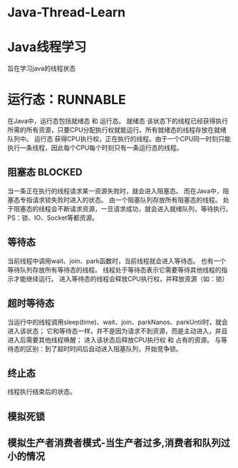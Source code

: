 # Java-Thread-Learn
# Java线程学习
旨在学习java的线程状态 

# 运行态：RUNNABLE
在Java中，运行态包括就绪态 和 运行态。
就绪态  该状态下的线程已经获得执行所需的所有资源，只要CPU分配执行权就能运行。所有就绪态的线程存放在就绪队列中。
运行态  获得CPU执行权，正在执行的线程。由于一个CPU同一时刻只能执行一条线程，因此每个CPU每个时刻只有一条运行态的线程。
## 阻塞态 BLOCKED
当一条正在执行的线程请求某一资源失败时，就会进入阻塞态。
而在Java中，阻塞态专指请求锁失败时进入的状态。
由一个阻塞队列存放所有阻塞态的线程。
处于阻塞态的线程会不断请求资源，一旦请求成功，就会进入就绪队列，等待执行。
PS：锁、IO、Socket等都资源。
## 等待态
当前线程中调用wait、join、park函数时，当前线程就会进入等待态。
也有一个等待队列存放所有等待态的线程。
线程处于等待态表示它需要等待其他线程的指示才能继续运行。
进入等待态的线程会释放CPU执行权，并释放资源（如：锁）
## 超时等待态
当运行中的线程调用sleep(time)、wait、join、parkNanos、parkUntil时，就会进入该状态；
它和等待态一样，并不是因为请求不到资源，而是主动进入，并且进入后需要其他线程唤醒；
进入该状态后释放CPU执行权 和 占有的资源。
与等待态的区别：到了超时时间后自动进入阻塞队列，开始竞争锁。
## 终止态
线程执行结束后的状态。

## 模拟死锁

## 模拟生产者消费者模式-当生产者过多,消费者和队列过小的情况
